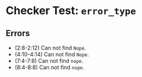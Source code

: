 # Checker Test: `error_type`

## Errors
- (2:8-2:12) Can not find `Nope`.
- (4:10-4:14) Can not find `Nope`.
- (7:4-7:8) Can not find `nope`.
- (8:4-8:8) Can not find `nope`.
